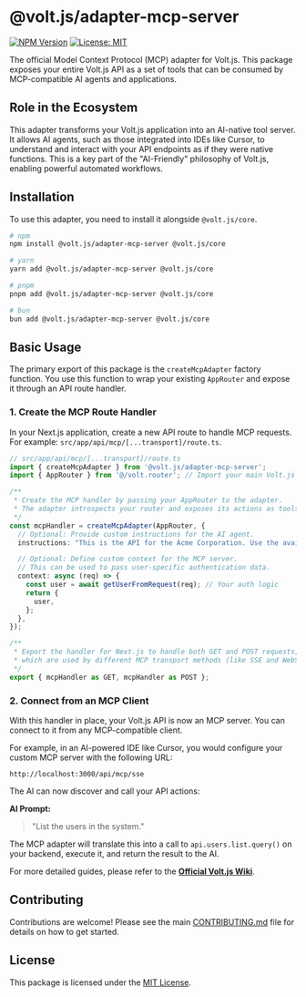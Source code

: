 # @volt.js/adapter-mcp-server

[![NPM Version](https://img.shields.io/npm/v/@volt.js/adapter-mcp-server.svg)](https://www.npmjs.com/package/@volt.js/adapter-mcp-server)
[![License: MIT](https://img.shields.io/badge/License-MIT-yellow.svg)](https://opensource.org/licenses/MIT)

The official Model Context Protocol (MCP) adapter for Volt.js. This package exposes your entire Volt.js API as a set of tools that can be consumed by MCP-compatible AI agents and applications.

## Role in the Ecosystem

This adapter transforms your Volt.js application into an AI-native tool server. It allows AI agents, such as those integrated into IDEs like Cursor, to understand and interact with your API endpoints as if they were native functions. This is a key part of the "AI-Friendly" philosophy of Volt.js, enabling powerful automated workflows.

## Installation

To use this adapter, you need to install it alongside `@volt.js/core`.

```bash
# npm
npm install @volt.js/adapter-mcp-server @volt.js/core

# yarn
yarn add @volt.js/adapter-mcp-server @volt.js/core

# pnpm
pnpm add @volt.js/adapter-mcp-server @volt.js/core

# bun
bun add @volt.js/adapter-mcp-server @volt.js/core
```

## Basic Usage

The primary export of this package is the `createMcpAdapter` factory function. You use this function to wrap your existing `AppRouter` and expose it through an API route handler.

### 1. Create the MCP Route Handler

In your Next.js application, create a new API route to handle MCP requests. For example: `src/app/api/mcp/[...transport]/route.ts`.

```typescript
// src/app/api/mcp/[...transport]/route.ts
import { createMcpAdapter } from '@volt.js/adapter-mcp-server';
import { AppRouter } from '@/volt.router'; // Import your main Volt.js router

/**
 * Create the MCP handler by passing your AppRouter to the adapter.
 * The adapter introspects your router and exposes its actions as tools.
 */
const mcpHandler = createMcpAdapter(AppRouter, {
  // Optional: Provide custom instructions for the AI agent.
  instructions: "This is the API for the Acme Corporation. Use the available tools to manage users and products.",

  // Optional: Define custom context for the MCP server.
  // This can be used to pass user-specific authentication data.
  context: async (req) => {
    const user = await getUserFromRequest(req); // Your auth logic
    return {
      user,
    };
  },
});

/**
 * Export the handler for Next.js to handle both GET and POST requests,
 * which are used by different MCP transport methods (like SSE and WebSockets).
 */
export { mcpHandler as GET, mcpHandler as POST };
```

### 2. Connect from an MCP Client

With this handler in place, your Volt.js API is now an MCP server. You can connect to it from any MCP-compatible client.

For example, in an AI-powered IDE like Cursor, you would configure your custom MCP server with the following URL:

```
http://localhost:3000/api/mcp/sse
```

The AI can now discover and call your API actions:

**AI Prompt:**
> "List the users in the system."

The MCP adapter will translate this into a call to `api.users.list.query()` on your backend, execute it, and return the result to the AI.

For more detailed guides, please refer to the **[Official Volt.js Wiki](https://voltjs.com/docs)**.

## Contributing

Contributions are welcome! Please see the main [CONTRIBUTING.md](/CONTRIBUTING.md) file for details on how to get started.

## License

This package is licensed under the [MIT License](/LICENSE).
